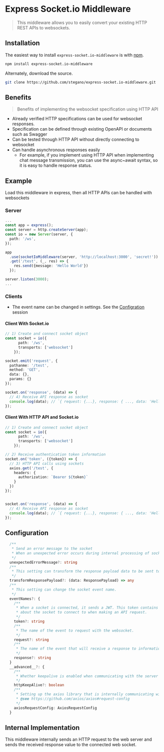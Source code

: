 # Express Socket.io Middleware
> This middleware allows you to easily convert your existing HTTP REST APIs to websockets.

## Installation

The easiest way to install `express-socket.io-middleware` is with [npm](https://www.npmjs.com/package/express-socket.io-middleware).

```bash
npm install express-socket.io-middleware
```

Alternately, download the source.

```bash
git clone https://github.com/stegano/express-socket.io-middleware.git
```

## Benefits
> Benefits of implementing the websocket specification using HTTP API
* Already verified HTTP specifications can be used for websocket responses.
* Specification can be defined through existing OpenAPI or documents such as Swagger
* Can be tested through HTTP API without directly connecting to websocket
* Can handle asynchronous responses easily
   * For example, if you implement using HTTP API when implementing chat message transmission, you can use the async~await syntax, so it is easy to handle response status.

## Example
Load this middleware in express, then all HTTP APIs can be handled with websockets
### Server
```ts
...
const app = express();
const server = http.createServer(app);
const io = new Server(server, { 
  path: '/ws',
});

app
  .use(socketIoMiddleware(server, 'http://localhost:3000', 'secret!'))
  .get('/test', (_, res) => {
    res.send({message: 'Hello World'})
  });

server.listen(3000);
...
```

### Clients
* The event name can be changed in settings. See the [Configration](#configuration) session
#### Client With Socket.io
```ts
// 1) Create and connect socket object
const socket = io({
      path: '/ws',
      transports: ['websocket']
    });

socket.emit('request', {
  pathanme: '/test',
  method: 'GET',
  data: {},
  params: {}
});

socket.on('response', (data) => {
  // 4) Receive API response as socket
  console.log(data); // `{ request: {...}, response: { ..., data: 'Hello World' }} }`
});
```

#### Client With HTTP API and Socket.io
```ts
// 1) Create and connect socket object
const socket = io({
      path: '/ws',
      transports: ['websocket']
    });

// 2) Receive authentication token information
socket.on('token', ({token}) => {
  // 3) HTTP API calls using sockets
  axios.get('/test', {
    headers: {
      authorization: `Bearer ${token}`
    }
  })
});


socket.on('response', (data) => {
  // 4) Receive API response as socket
  console.log(data); // `{ request: {...}, response: { ..., data: 'Hello World' }} }`
});
```

## Configuration
```ts
  /**
   * Send an error message to the socket
   * When an unexpected error occurs during internal processing of socketIoMiddleware.
   */
  unexpectedErrorMessage?: string
  /**
   * This setting can transform the response payload data to be sent to the socket.
   */
  transformResponsePayload?: (data: ResponsePayload) => any
  /**
   * This setting can change the socket event name.
   */
  eventNames?: {
    /**
     * When a socket is connected, it sends a JWT. This token contains authentication information
     * about the socket to connect to when making an API request.
     */
    token?: string
    /**
     * The name of the event to request with the websocket.
     */
    request?: string
    /**
     * The name of the event that will receive a response to information requested by the websocket.
     */
    response?: string
  }
  __advanced__?: {
    /**
     * Whether keepalive is enabled when communicating with the server internally
     */
    httpKeepAlive?: boolean
    /**
     * Setting up the axios library that is internally communicating with the server
     * @see https://github.com/axios/axios#request-config
     */
    axiosRequestConfig: AxiosRequestConfig
  }
```

## Internal Implementation
This middleware internally sends an HTTP request to the web server and sends the received response value to the connected web socket.
